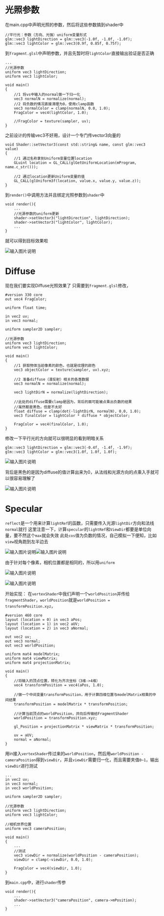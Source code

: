 # 光照参数
在main.cpp中声明光照的参数，然后将这些参数搞到shader中
```
//平行光：参数（方向、光强）uniform变量形式
glm::vec3 lightDirection = glm::vec3(-1.0f, -1.0f, -1.0f);
glm::vec3 lightColor = glm::vec3(0.9f, 0.85f, 0.75f);
```
到`fragment.glsl`中声明参数，并且先暂时将`lightColor`直接输出验证是否正确
```
...
//光源参数
uniform vec3 lightDirection;
uniform vec3 lightColor;

void main()
{
    //1 将vs中输入的normal做一下归一化
    vec3 normalN = normalize(normal);
    //2 将负数的情况直接清理为0，使用clamp函数
    vec3 normalColor = clamp(normalN, 0.0, 1.0);
    FragColor = vec4(lightColor, 1.0);

    //FragColor = texture(sampler, uv);
}
```
之前设计的传输vec3不好用，设计一个专门传vector3向量的
```
void Shader::setVector3(const std::string& name, const glm::vec3 value)
{
    //1 通过名称拿到Uniform变量位置location
    GLuint location = GL_CALL(glGetUniformLocation(mProgram, name.c_str()));

    //2 通过location更新Uniform变量的值
    GL_CALL(glUniform3f(location, value.x, value.y, value.z));
}
```
到`render()`中调用方法并且绑定光照参数到`shader`中
```
void render(){
	...
    //光源参数的uniform更新
    shader->setVector3("lightDirection", lightDirection);
    shader->setVector3("lightColor", lightColor);
    ...
}
```
就可以得到目标效果啦

![输入图片说明](/imgs/2024-11-22/eR7Dk8ZpNNqxIKQW.png)

# Diffuse
现在我们要实现Diffuse光照效果了
只需要到`fragment.glsl`修改，
```
#version 330 core
out vec4 FragColor;

uniform float time;

in vec2 uv;
in vec3 normal;

uniform sampler2D sampler;

//光源参数
uniform vec3 lightDirection;
uniform vec3 lightColor;

void main()
{
    //1 获取物体当前像素的颜色，也就是纹理的颜色
    vec3 objectColor = texture(sampler, uv).xyz;

    //2 准备diffuse（漫反射）相关的各类数据
    vec3 normalN = normalize(normal);

    vec3 lightDirN = normalize(lightDirection);
	
	//此处的diffuse需要clamp是因为，背后的面可能被点乘出负数的结果
	//虽然都是黑色，但是不太好
    float diffuse = clamp(dot(-lightDirN, normalN), 0.0, 1.0);
    vec3 finalColor = lightColor * diffuse * objectColor;

    FragColor = vec4(finalColor, 1.0);
}
```
修改一下平行光的方向就可以很明显的看到明暗关系
```
glm::vec3 lightDirection = glm::vec3(-0.4f, -1.4f, -1.9f);
glm::vec3 lightColor = glm::vec3(1.0f, 1.0f, 1.0f);
```

![输入图片说明](/imgs/2024-11-22/FcZQKRwLcVtCjVJd.png)

背后是黑色的是因为diffuse的值计算出来为0，从法线和光源方向的点乘入手就可以很容易理解了

![输入图片说明](/imgs/2024-11-22/YI5OATbqiPieS6Ro.png)

# Specular
`reflect`是一个用来计算`lightRef`的函数，只需要传入光源`lightDir`方向和法线`normal`就行
这里注意一下，计算`specular`的`lightRef`和`ViewDir`都要是单位向量，要不然这个`max`就会失效
此处`cos`值为负数的情况，自己模拟一下便知，比如`view`视角跑到左半边去

![输入图片说明](/imgs/2024-11-22/S1wqt76og7gdagBY.png)![输入图片说明](/imgs/2024-11-22/1lslhw6AwqVokbLj.png)

由于针对每个像素，相机位置都是相同的，所以用`uniform`

![输入图片说明](/imgs/2024-11-22/v96MtWenPYPvxa51.png)

![输入图片说明](/imgs/2024-11-22/gsKwqoibzsuy8jGb.png)

开始实现：
在`vertexShader`中我们声明一个`worldPosition`并传给`fragmentShader`，`worldPosition`就是`worldPosition = transformPosition.xyz`，
```
#version 460 core
layout (location = 0) in vec3 aPos;
layout (location = 1) in vec2 aUV;
layout (location = 2) in vec3 aNormal;

out vec2 uv;
out vec3 normal;
out vec3 worldPosition;

uniform mat4 modelMatrix;
uniform mat4 viewMatrix;
uniform mat4 projectionMatrix;

void main()
{
    //将输入的顶点位置，转化为齐次坐标（3维->4维）
    vec4 transformPosition = vec4(aPos, 1.0);
    
    //做一个中间变量transformPosition，用于计算四维位置与modelMatrix相乘的中间结果
    transformPosition = modelMatrix * transformPosition;

    //计算当前顶点的worldPosition，并向后传输给FragmentShader
    worldPosition = transformPosition.xyz;

    gl_Position = projectionMatrix * viewMatrix * transformPosition;

    uv = aUV;
    normal = aNormal;
}
```
用in接入`vertexShader`传过来的`worldPosition`，然后用`worldPosition - cameraPosition`得到`viewDir`，并且`viewDir`需要归一化，而且需要夹值`0~1`，输出`viewDir`进行测试
```
...
in vec2 uv;
in vec3 normal;
in vec3 worldPosition;

uniform sampler2D sampler;

//光源参数
uniform vec3 lightDirection;
uniform vec3 lightColor;

//相机世界位置
uniform vec3 cameraPosition;

void main()
{
	...
    //测试
    vec3 viewDir = normalize(worldPosition - cameraPosition);
    viewDir = clamp(-viewDir, 0.0, 1.0);

    FragColor = vec4(viewDir, 1.0);
}
```
到`main.cpp`中，进行`shader`传参
```
void render(){
	...
    shader->setVector3("cameraPosition", camera->mPosition);
	...
}
```
<!--stackedit_data:
eyJoaXN0b3J5IjpbMjc1MTgyOTY4LC0xNjg0NTk1NTE4LDEzND
EyNzgxMjgsLTE1MjkwNDQ1MTddfQ==
-->